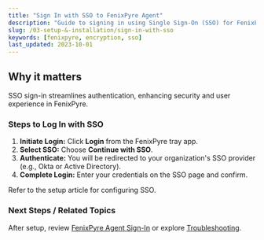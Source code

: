 ```yaml
---
title: "Sign In with SSO to FenixPyre Agent"
description: "Guide to signing in using Single Sign-On (SSO) for FenixPyre Agent."
slug: /03-setup-&-installation/sign-in-with-sso
keywords: [fenixpyre, encryption, sso]
last_updated: 2023-10-01
---
```


## Why it matters
SSO sign-in streamlines authentication, enhancing security and user experience in FenixPyre.

### Steps to Log In with SSO
1. **Initiate Login:** Click **Login** from the FenixPyre tray app.
2. **Select SSO:** Choose **Continue with SSO**.
3. **Authenticate:** You will be redirected to your organization's SSO provider (e.g., Okta or Active Directory).
4. **Complete Login:** Enter your credentials on the SSO page and confirm.

Refer to the setup article for configuring SSO.

### Next Steps / Related Topics
After setup, review [FenixPyre Agent Sign-In](/03-setup-&-installation/sign-in-process) or explore [Troubleshooting](/09-troubleshooting-&-faq/index).
